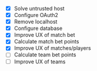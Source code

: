 - [x] Solve untrusted host
- [x] Configure OAuth2
- [x] Remove localhost
- [x] Configure database
- [x] Improve UX of match bet
- [x] Calculate match bet points
- [x] Improve UX of matches/players
- [ ] Calculate team bet points
- [ ] Improve UX of teams
